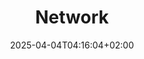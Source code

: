 ---
weight: 999
title: "Network"
description: "[Cisco](./network/cisco) • [Theory](./network/theory)"
icon: "dns"
date: "2025-04-04T04:16:04+02:00"
lastmod: "2025-04-04T04:16:04+02:00"
toc: false
---